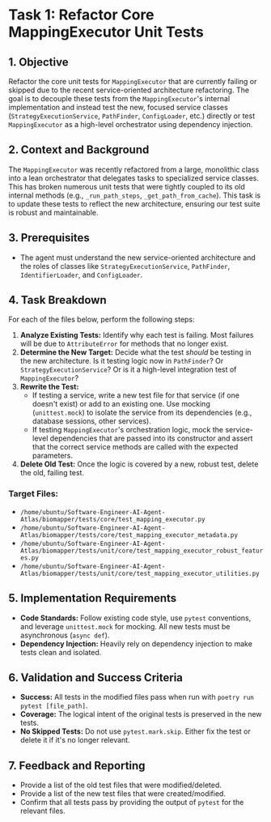 # Task 1: Refactor Core MappingExecutor Unit Tests

## 1. Objective

Refactor the core unit tests for `MappingExecutor` that are currently failing or skipped due to the recent service-oriented architecture refactoring. The goal is to decouple these tests from the `MappingExecutor`'s internal implementation and instead test the new, focused service classes (`StrategyExecutionService`, `PathFinder`, `ConfigLoader`, etc.) directly or test `MappingExecutor` as a high-level orchestrator using dependency injection.

## 2. Context and Background

The `MappingExecutor` was recently refactored from a large, monolithic class into a lean orchestrator that delegates tasks to specialized service classes. This has broken numerous unit tests that were tightly coupled to its old internal methods (e.g., `_run_path_steps`, `_get_path_from_cache`). This task is to update these tests to reflect the new architecture, ensuring our test suite is robust and maintainable.

## 3. Prerequisites

- The agent must understand the new service-oriented architecture and the roles of classes like `StrategyExecutionService`, `PathFinder`, `IdentifierLoader`, and `ConfigLoader`.

## 4. Task Breakdown

For each of the files below, perform the following steps:

1.  **Analyze Existing Tests:** Identify why each test is failing. Most failures will be due to `AttributeError` for methods that no longer exist.
2.  **Determine the New Target:** Decide what the test *should* be testing in the new architecture. Is it testing logic now in `PathFinder`? Or `StrategyExecutionService`? Or is it a high-level integration test of `MappingExecutor`?
3.  **Rewrite the Test:**
    - If testing a service, write a new test file for that service (if one doesn't exist) or add to an existing one. Use mocking (`unittest.mock`) to isolate the service from its dependencies (e.g., database sessions, other services).
    - If testing `MappingExecutor`'s orchestration logic, mock the service-level dependencies that are passed into its constructor and assert that the correct service methods are called with the expected parameters.
4.  **Delete Old Test:** Once the logic is covered by a new, robust test, delete the old, failing test.

### Target Files:

- `/home/ubuntu/Software-Engineer-AI-Agent-Atlas/biomapper/tests/core/test_mapping_executor.py`
- `/home/ubuntu/Software-Engineer-AI-Agent-Atlas/biomapper/tests/core/test_mapping_executor_metadata.py`
- `/home/ubuntu/Software-Engineer-AI-Agent-Atlas/biomapper/tests/unit/core/test_mapping_executor_robust_features.py`
- `/home/ubuntu/Software-Engineer-AI-Agent-Atlas/biomapper/tests/unit/core/test_mapping_executor_utilities.py`

## 5. Implementation Requirements

- **Code Standards:** Follow existing code style, use `pytest` conventions, and leverage `unittest.mock` for mocking. All new tests must be asynchronous (`async def`).
- **Dependency Injection:** Heavily rely on dependency injection to make tests clean and isolated.

## 6. Validation and Success Criteria

- **Success:** All tests in the modified files pass when run with `poetry run pytest [file_path]`.
- **Coverage:** The logical intent of the original tests is preserved in the new tests.
- **No Skipped Tests:** Do not use `pytest.mark.skip`. Either fix the test or delete it if it's no longer relevant.

## 7. Feedback and Reporting

- Provide a list of the old test files that were modified/deleted.
- Provide a list of the new test files that were created/modified.
- Confirm that all tests pass by providing the output of `pytest` for the relevant files.
